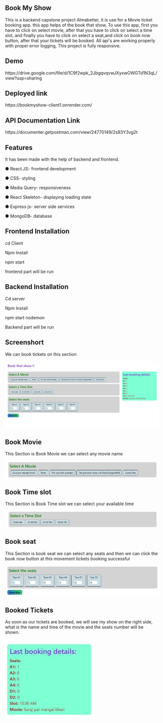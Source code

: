 <h2>Book My Show</h2>
<p>This is a backend capstone project Almabetter, 
    it is use for a Movie ticket booking app. 
    this app helps of the book that show, To use this app, 
    first you have to click on select movie, 
    after that you have to click on select a time slot,
    and finally you have to click on select a seat,and click on book now button, 
    after that your tickets will be booked. All api's are working properly with proper error logging, 
    This project is fully responsive.
</p>

   <h2>Demo</h2>
  <link>https://drive.google.com/file/d/1C9f2wpk_2JbgqvqvwJXyxwOWGTd1N3qL/view?usp=sharing</link>
   
  <h2>Deployed link</h2>
  <p>https://bookmyshow-client1.onrender.com/</p>
  
  <h2>API Documentation Link</h2>
  <p>https://documenter.getpostman.com/view/24770149/2s93Y3vg2t</p>

<h2>Features</h2>
It has been made with the help of backend and frontend.
<p>● React.JS- frontend development</p>
<p>● CSS- styling</p>
<p>● Media Query- responsiveness</p>
<p>● React Skeleton- displaying loading state</p>
<p>● Express js- server side services</p>
<p>● MongoDB- database</p>


<h2>Frontend Installation</h2>
  <p>cd Client</p>
  <p>Npm Install</p>
  <p>npm start </p>
  <p>frontend part will be run</p>

<h2>Backend Installation</h2>
 <p>Cd server</p>
 <p>Npm Install</p>
 <p>npm start nodemon</p>
 <p>Backend part will be run</p>

 <h2>Screenshort</h2>
<p>We can book tickets on this section</p>
<img src="Screenshort.jpg" alt="">

<h2>Book Movie</h2>
<p>This Section is Book Movie we can select any movie name</p>
<img src="Select Movie.jpg" alt="">

<h2>Book Time slot</h2>
<p>This Section is Book Time slot we can select your available time</p>
<img src="Select Time.jpg" alt="">

<h2>Book seat</h2>
<p>This Section is book seat we can select any seats and then we can click the book now button
    at this movement tickets booking successful</p>
<img src="Select seat.jpg" alt="">

<h2>Booked Tickets</h2>
<p>As soon as our tickets are booked, we will see my show on the right side, 
   what is the name and time of the movie and the seats number will be shown.</p>
<img src="last booking slot.jpg" alt="">



